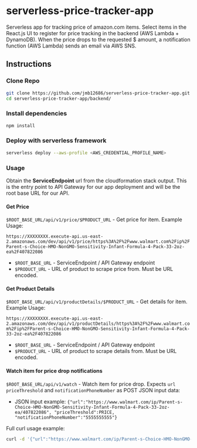 # serverless-price-tracker-app
Serverless app for tracking price of amazon.com items.  Select items in the React.js UI to register for price tracking in the backend (AWS Lambda + DynamoDB).  When the price drops to the requested $ amount, a notification function (AWS Lambda) sends an email via AWS SNS.

## Instructions

### Clone Repo
```bash 
git clone https://github.com/jmb12686/serverless-price-tracker-app.git
cd serverless-price-tracker-app/backend/
```

### Install dependencies
```bash
npm install
```

### Deploy with serverless framework
```bash
serverless deploy --aws-profile <AWS_CREDENTIAL_PROFILE_NAME>
```

### Usage
Obtain the **ServiceEndpoint** url from the cloudformation stack output.  This is the entry point to API Gateway for our app deployment and will be the root base URL for our API.  

#### Get Price
`$ROOT_BASE_URL/api/v1/price/$PRODUCT_URL` - Get price for item.  Example Usage:

`https://XXXXXXXX.execute-api.us-east-2.amazonaws.com/dev/api/v1/price/https%3A%2F%2Fwww.walmart.com%2Fip%2FParent-s-Choice-HMO-NonGMO-Sensitivity-Infant-Formula-4-Pack-33-2oz-ea%2F407822086`

* `$ROOT_BASE_URL` - ServiceEndpoint / API Gateway endpoint
* `$PRODUCT_URL` - URL of product to scrape price from.  Must be URL encoded.

#### Get Product Details
`$ROOT_BASE_URL/api/v1/productDetails/$PRODUCT_URL` - Get details for item.  Example Usage:

`https://XXXXXXXX.execute-api.us-east-2.amazonaws.com/dev/api/v1/productDetails/https%3A%2F%2Fwww.walmart.com%2Fip%2FParent-s-Choice-HMO-NonGMO-Sensitivity-Infant-Formula-4-Pack-33-2oz-ea%2F407822086`

* `$ROOT_BASE_URL` - ServiceEndpoint / API Gateway endpoint
* `$PRODUCT_URL` - URL of product to scrape details from.  Must be URL encoded.

#### Watch item for price drop notifications
`$ROOT_BASE_URL/api/v1/watch` - Watch item for price drop.  Expects `url` `priceThreshold` and `notificationPhoneNumber` as POST JSON input data:
* JSON input example: `{"url":"https://www.walmart.com/ip/Parent-s-Choice-HMO-NonGMO-Sensitivity-Infant-Formula-4-Pack-33-2oz-ea/407822086", "priceThreshold":PRICE, "notificationPhoneNumber":"5555555555"}`

Full curl usage example: 
```bash
curl -d '{"url":"https://www.walmart.com/ip/Parent-s-Choice-HMO-NonGMO-Sensitivity-Infant-Formula-4-Pack-33-2oz-ea/407822086", "priceThreshold":74, "notificationPhoneNumber":"5555555555"}' -H "Content-Type: application/json" -X POST https://XXXXXXXX.execute-api.us-east-2.amazonaws.com/dev/api/v1/watch
```
